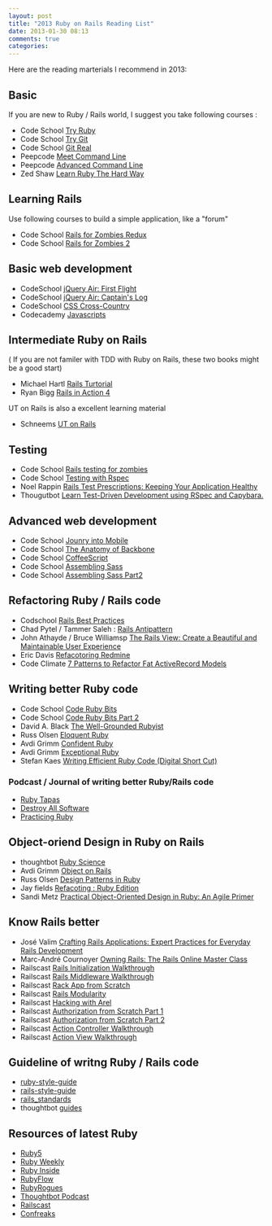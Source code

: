 ```yaml
---
layout: post
title: "2013 Ruby on Rails Reading List"
date: 2013-01-30 08:13
comments: true
categories: 
---
```


Here are the reading marterials I recommend in 2013:

## Basic 

If you are new to Ruby / Rails world, I suggest you take following courses :

* Code School [Try Ruby](http://www.codeschool.com/courses/try-ruby)
* Code School [Try Git](http://www.codeschool.com/courses/try-git)
* Code School [Git Real](http://www.codeschool.com/courses/git-real)
* Peepcode [Meet Command Line](https://peepcode.com/screencasts)
* Peepcode [Advanced Command Line](https://peepcode.com/products/advanced-command-line)
* Zed Shaw [Learn Ruby The Hard Way](http://ruby.learncodethehardway.org/)

## Learning Rails

Use following courses to build a simple application, like a "forum"

* Code School [Rails for Zombies Redux](http://www.codeschool.com/courses/rails-for-zombies-redux)
* Code School [Rails for Zombies 2](http://www.codeschool.com/courses/rails-for-zombies-2)

## Basic web development 

* CodeSchool [jQuery Air: First Flight](http://www.codeschool.com/courses/jquery-air-first-flight)
* CodeSchool [jQuery Air: Captain's Log](http://www.codeschool.com/courses/jquery-air-captains-log)
* CodeSchool [CSS Cross-Country](http://www.codeschool.com/courses/css-cross-country)
* Codecademy [Javascripts](http://www.codecademy.com/zh/tracks/javascript)

## Intermediate Ruby on Rails

( If you are not familer with TDD with Ruby on Rails, these two books might be a good start)

* Michael Hartl [Rails Turtorial](http://ruby.railstutorial.org/)
* Ryan Bigg [Rails in Action 4](http://www.manning.com/bigg2/)

UT on Rails is also a excellent learning material

* Schneems [UT on Rails](http://schneems.com/ut-rails)

## Testing

* Code School [Rails testing for zombies](http://www.codeschool.com/courses/rails-testing-for-zombies)
* Code School [Testing with Rspec](http://www.codeschool.com/courses/testing-with-rspec)
* Noel Rappin [Rails Test Prescriptions: Keeping Your Application Healthy](http://pragprog.com/book/nrtest/rails-test-prescriptions)
* Thougutbot [Learn Test-Driven Development using RSpec and Capybara.](https://learn.thoughtbot.com/workshops/18-test-driven-rails)

## Advanced web development

* Code School [Jounry into Mobile](http://www.codeschool.com/courses/journey-into-mobile)
* Code School [The Anatomy of Backbone](http://www.codeschool.com/courses/anatomy-of-backbonejs)
* Code School [CoffeeScript](http://www.codeschool.com/courses/coffeescript)
* Code School [Assembling Sass](http://www.codeschool.com/courses/assembling-sass)
* Code School [Assembling Sass Part2](http://www.codeschool.com/courses/assembling-sass)

## Refactoring Ruby / Rails code

* Codschool [Rails Best Practices](http://www.codeschool.com/courses/rails-best-practices)
* Chad Pytel / Tammer Saleh : [Rails Antipattern](http://railsantipatterns.com/)
* John Athayde / Bruce Williamsp [The Rails View: Create a Beautiful and Maintainable User Experience](http://pragprog.com/book/warv/the-rails-view)
* Eric Davis [Refacotoring Redmine](http://www.refactoringredmine.com/)
* Code Climate [7 Patterns to Refactor Fat ActiveRecord Models](http://blog.codeclimate.com/blog/2012/10/17/7-ways-to-decompose-fat-activerecord-models/)


## Writing better Ruby code

* Code School [Code Ruby Bits](http://www.codeschool.com/courses/ruby-bits)
* Code School [Code Ruby Bits Part 2](http://www.codeschool.com/courses/ruby-bits-part-2)
* David A. Black [The Well-Grounded Rubyist](http://www.manning.com/black2/)
* Russ Olsen [Eloquent Ruby](http://www.amazon.com/Eloquent-Ruby-Addison-Wesley-Professional/dp/0321584104)
* Avdi Grimm [Confident Ruby](http://devblog.avdi.org/2012/06/05/confident-ruby-beta/)
* Avdi Grimm [Exceptional Ruby](http://exceptionalruby.com/)
* Stefan Kaes [Writing Efficient Ruby Code (Digital Short Cut)](http://www.informit.com/store/writing-efficient-ruby-code-digital-short-cut-9780321540034)

### Podcast / Journal of writing better Ruby/Rails code

* [Ruby Tapas](http://devblog.avdi.org/rubytapas/)
* [Destroy All Software](https://www.destroyallsoftware.com/screencasts)
* [Practicing Ruby](https://practicingruby.com/)

## Object-oriend Design in Ruby on Rails

* thoughtbot [Ruby Science](https://learn.thoughtbot.com/products/13)
* Avdi Grimm [Object on Rails](http://objectsonrails.com/)
* Russ Olsen [Design Patterns in Ruby](http://www.amazon.com/Design-Patterns-Ruby-Russ-Olsen/dp/0321490452)
* Jay fields [Refacoting : Ruby Edition](http://www.amazon.com/Design-Patterns-Ruby-Russ-Olsen/dp/0321490452)
* Sandi Metz [Practical Object-Oriented Design in Ruby: An Agile Primer](http://www.amazon.com/dp/0321721330)

## Know Rails better

* José Valim [Crafting Rails Applications: Expert Practices for Everyday Rails Development](http://pragprog.com/book/jvrails/crafting-rails-applications)
* Marc-André Cournoyer [Owning Rails: The Rails Online Master Class](http://owningrails.com/)
* Railscast [Rails Initialization Walkthrough](http://railscasts.com/episodes/299-rails-initialization-walkthrough)
* Railscast [Rails Middleware Walkthrough](http://railscasts.com/episodes/319-rails-middleware-walkthrough)
* Railscast [Rack App from Scratch](http://railscasts.com/episodes/317-rack-app-from-scratch)
* Railscast [Rails Modularity](http://railscasts.com/episodes/349-rails-modularity)
* Railscast [Hacking with Arel](http://railscasts.com/episodes/355-hacking-with-arel)
* Railscast [Authorization from Scratch Part 1](http://railscasts.com/episodes/385-authorization-from-scratch-part-1)
* Railscast [Authorization from Scratch Part 2](http://railscasts.com/episodes/386-authorization-from-scratch-part-2)
* Railscast [Action Controller Walkthrough](http://railscasts.com/episodes/395-action-controller-walkthrough)
* Railscast [Action View Walkthrough](http://railscasts.com/episodes/397-action-view-walkthrough)


## Guideline of writng Ruby / Rails code

* [ruby-style-guide](http://www.refactoringredmine.com/)
* [rails-style-guide](https://github.com/bbatsov/rails-style-guide)
* [rails_standards](https://github.com/hopsoft/rails_standards/tree/rails-3-2)
* thoughtbot [guides](https://github.com/thoughtbot/guides)


## Resources of latest Ruby

* [Ruby5](http://ruby5.envylabs.com/) 
* [Ruby Weekly](http://rubyweekly.com/) 
* [Ruby Inside](http://www.rubyinside.com/)
* [RubyFlow](http://www.rubyflow.com/)
* [RubyRogues](http://rubyrogues.com/)
* [Thoughtbot Podcast](http://learn.thoughtbot.com/podcast)
* [Railscast](http://railscasts.com/)
* [Confreaks](http://www.confreaks.com/)

